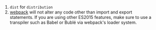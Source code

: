 1. `dist` for `distribution`
2.  [webpack](https://webpack.js.org/guides/getting-started/) will not alter any code other than import and export statements. If you are using other ES2015 features, make sure to use a transpiler such as Babel or Bublé via webpack's loader system.
